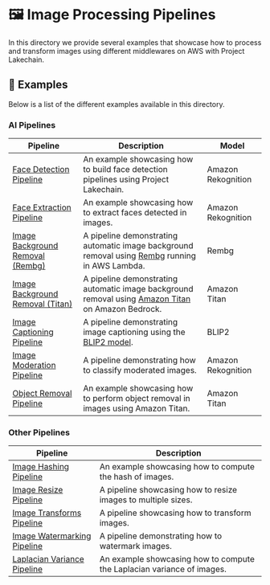 # 🖼️ Image Processing Pipelines

In this directory we provide several examples that showcase how to process and transform images using different middlewares on AWS with Project Lakechain.

## 🌟 Examples

Below is a list of the different examples available in this directory.

### AI Pipelines

Pipeline | Description | Model
--- | --- | ---
[Face Detection Pipeline](face-detection-pipeline) | An example showcasing how to build face detection pipelines using Project Lakechain. | Amazon Rekognition
[Face Extraction Pipeline](face-extraction-pipeline) | An example showcasing how to extract faces detected in images. | Amazon Rekognition
[Image Background Removal (Rembg)](image-background-removal) | A pipeline demonstrating automatic image background removal using [Rembg](https://github.com/danielgatis/rembg) running in AWS Lambda. | Rembg
[Image Background Removal (Titan)](titan-image-background-removal) | A pipeline demonstrating automatic image background removal using [Amazon Titan](https://docs.aws.amazon.com/bedrock/latest/userguide/model-parameters-titan-image.html) on Amazon Bedrock. | Amazon Titan
[Image Captioning Pipeline](image-captioning-pipeline) | A pipeline demonstrating image captioning using the [BLIP2 model](https://huggingface.co/docs/transformers/main/model_doc/blip-2). | BLIP2
[Image Moderation Pipeline](image-moderation-pipeline) | A pipeline demonstrating how to classify moderated images. | Amazon Rekognition
[Object Removal Pipeline](titan-object-removal-pipeline) | An example showcasing how to perform object removal in images using Amazon Titan. | Amazon Titan

### Other Pipelines

Pipeline | Description
--- | ---
[Image Hashing Pipeline](image-hashing-pipeline) | An example showcasing how to compute the hash of images.
[Image Resize Pipeline](image-resize-pipeline) | A pipeline showcasing how to resize images to multiple sizes.
[Image Transforms Pipeline](image-transforms-pipeline) | A pipeline showcasing how to transform images.
[Image Watermarking Pipeline](image-watermarking-pipeline) | A pipeline demonstrating how to watermark images.
[Laplacian Variance Pipeline](laplacian-variance-pipeline) | An example showcasing how to compute the Laplacian variance of images.
